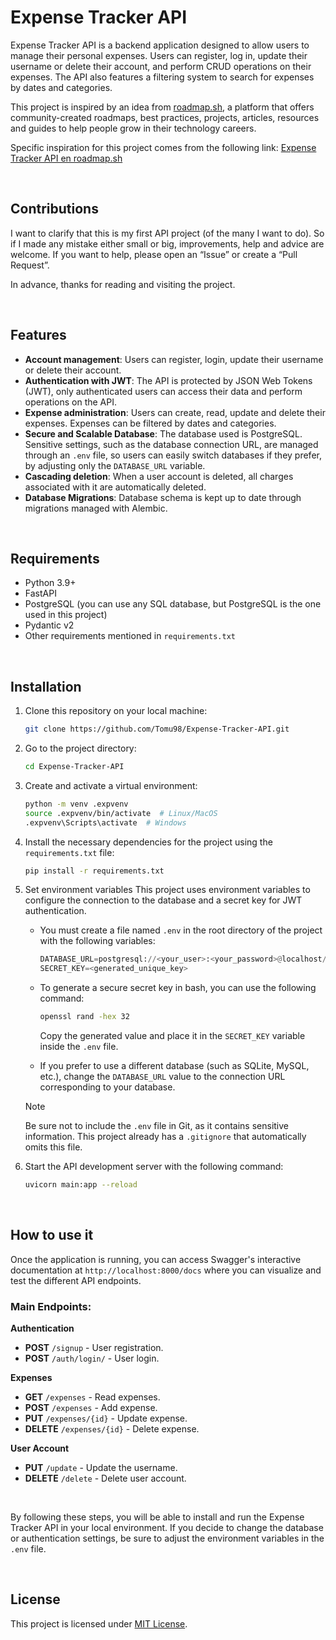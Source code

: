 # Expense Tracker API

Expense Tracker API is a backend application designed to allow users to manage their personal expenses.
Users can register, log in, update their username or delete their account, and perform CRUD operations on their expenses.
The API also features a filtering system to search for expenses by dates and categories.


This project is inspired by an idea from [roadmap.sh](https://roadmap.sh), a platform that offers community-created roadmaps, 
best practices, projects, articles, resources and guides to help people grow in their technology careers.


Specific inspiration for this project comes from the following link: [Expense Tracker API en roadmap.sh](https://roadmap.sh/projects/expense-tracker-api)

<br>

## Contributions

I want to clarify that this is my first API project (of the many I want to do). So if I made any mistake either small or big, improvements, help and advice are welcome. If you want to help, please open an “Issue” or create a “Pull Request”.


In advance, thanks for reading and visiting the project.

<br>

## Features

- **Account management**: Users can register, login, update their username or delete their account.
- **Authentication with JWT**: The API is protected by JSON Web Tokens (JWT), only authenticated users can access their data and perform operations on the API.
- **Expense administration**: Users can create, read, update and delete their expenses. Expenses can be filtered by dates and categories.
- **Secure and Scalable Database**: The database used is PostgreSQL. Sensitive settings, such as the database connection URL, are managed through an `.env` file, so users can easily switch databases if they prefer, by adjusting only the `DATABASE_URL` variable.
- **Cascading deletion**: When a user account is deleted, all charges associated with it are automatically deleted.
- **Database Migrations**: Database schema is kept up to date through migrations managed with Alembic.

<br>

## Requirements

- Python 3.9+
- FastAPI
- PostgreSQL (you can use any SQL database, but PostgreSQL is the one used in this project)
- Pydantic v2
- Other requirements mentioned in `requirements.txt`

<br>

## Installation

1. Clone this repository on your local machine:

   ```bash
   git clone https://github.com/Tomu98/Expense-Tracker-API.git
   ```

2. Go to the project directory:

   ```bash
   cd Expense-Tracker-API
   ```

3. Create and activate a virtual environment:

   ```bash
   python -m venv .expvenv
   source .expvenv/bin/activate  # Linux/MacOS
   .expvenv\Scripts\activate  # Windows
   ```

4. Install the necessary dependencies for the project using the `requirements.txt` file:

   ```bash
   pip install -r requirements.txt
   ```

5. Set environment variables
   This project uses environment variables to configure the connection to the database and a secret key for JWT authentication.
   - You must create a file named `.env` in the root directory of the project with the following variables:
     ```python
     DATABASE_URL=postgresql://<your_user>:<your_password>@localhost/<your_database>
     SECRET_KEY=<generated_unique_key>
     ```

   - To generate a secure secret key in bash, you can use the following command:
     ```bash
     openssl rand -hex 32
     ```
     Copy the generated value and place it in the `SECRET_KEY` variable inside the `.env` file.

   - If you prefer to use a different database (such as SQLite, MySQL, etc.), change the `DATABASE_URL` value to the connection URL corresponding to your database.

   > [!NOTE]
   > Be sure not to include the `.env` file in Git, as it contains sensitive information. This project already has a `.gitignore` that automatically omits this file.
11. Start the API development server with the following command:

    ```bash
    uvicorn main:app --reload
    ```


<br>

## How to use it

Once the application is running, you can access Swagger's interactive documentation at 
`http://localhost:8000/docs` where you can visualize and test the different API endpoints.

### Main Endpoints:

**Authentication**
- **POST** `/signup` - User registration.
- **POST** `/auth/login/` - User login.

**Expenses**
- **GET** `/expenses` - Read expenses.
- **POST** `/expenses` - Add expense.
- **PUT** `/expenses/{id}` - Update expense.
- **DELETE** `/expenses/{id}` - Delete expense.

**User Account**
- **PUT** `/update` - Update the username.
- **DELETE** `/delete` - Delete user account.

<br>

By following these steps, you will be able to install and run the Expense Tracker API in your local environment.
If you decide to change the database or authentication settings, 
be sure to adjust the environment variables in the `.env` file.


<br>

## License

This project is licensed under [MIT License](https://opensource.org/licenses/MIT).






